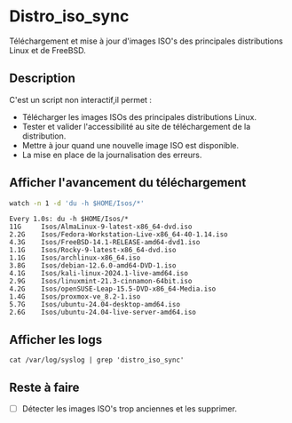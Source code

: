 # Distro_iso_sync
Téléchargement et mise à jour d'images ISO's des principales distributions Linux et de FreeBSD.

## Description
C'est un script non interactif,il permet : 
- Télécharger les images ISOs des principales distributions Linux. 
- Tester et valider l'accessibilité au site de téléchargement de la distribution.
- Mettre à jour quand une nouvelle image ISO est disponible.
- La mise en place de la journalisation des erreurs.

## Afficher l'avancement du téléchargement
```Bash
watch -n 1 -d 'du -h $HOME/Isos/*'
```

```
Every 1.0s: du -h $HOME/Isos/*
11G     Isos/AlmaLinux-9-latest-x86_64-dvd.iso
2.2G    Isos/Fedora-Workstation-Live-x86_64-40-1.14.iso
4.3G    Isos/FreeBSD-14.1-RELEASE-amd64-dvd1.iso
1.1G    Isos/Rocky-9-latest-x86_64-dvd.iso
1.1G    Isos/archlinux-x86_64.iso
3.8G    Isos/debian-12.6.0-amd64-DVD-1.iso
4.1G    Isos/kali-linux-2024.1-live-amd64.iso
2.9G    Isos/linuxmint-21.3-cinnamon-64bit.iso
4.2G    Isos/openSUSE-Leap-15.5-DVD-x86_64-Media.iso
1.4G    Isos/proxmox-ve_8.2-1.iso
5.7G    Isos/ubuntu-24.04-desktop-amd64.iso
2.6G    Isos/ubuntu-24.04-live-server-amd64.iso
```
## Afficher les logs
```
cat /var/log/syslog | grep 'distro_iso_sync'
```
## Reste à faire
- [ ] Détecter les images ISO's trop anciennes et les supprimer.
